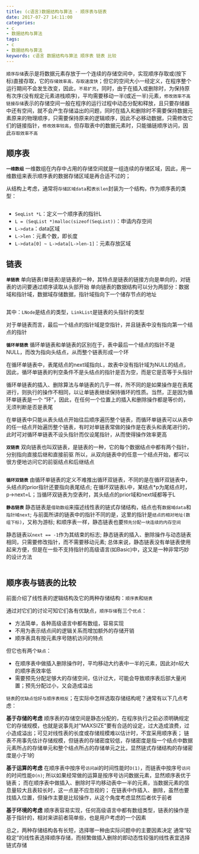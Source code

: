 ```yaml
---
title: (c语言)数据结构与算法 - 顺序表与链表
date: 2017-07-27 14:11:00
categories:
- c
- 数据结构与算法
tags:
- c
- 数据结构与算法
keywords: c语言 数据结构与算法 顺序表 链表 比较
---
```


> 
`顺序存储`表示是将数据元素存放于一个连续的存储空间中，实现顺序存取或(按下标)直接存取，它的`存储效率高，存取速度快`；但它的空间大小一经定义，在程序整个运行期间不会发生改变，因此，`不易扩充`，同时，由于在插入或删除时，为保持原有次序(没有规定元素进栈顺序)，平均需要移动一半(或近一半)元素，`修改效率不高`
`链接存储`表示的存储空间一般在程序的运行过程中动态分配和释放，且只要存储器中还有空间，就不会产生存储溢出的问题，同时在插入和删除时不需要保持数据元素原来的物理顺序，只需要保持原来的逻辑顺序，因此不必移动数据，只需修改它们的链接指针，`修改效率较高`，但存取表中的数据元素时，只能循链顺序访问，因此`存取效率不高`

<!-- more -->

## 顺序表
**`一维数组`**
一维数组在内存中占用的存储空间就是一组连续的存储区域，因此，用一维数组来表示顺序表的数据存储区域是再合适不过的；

从结构上考虑，通常将`存储区域data`和`表长len`封装为一个结构，作为顺序表的类型：
<pre><code class="language-c line-numbers"><script type="text/plain">typedef struct{
    datatype data[MAXSIZE];
    int len;
} SeqList;
</script></code></pre>

- `SeqList *L`：定义一个顺序表的指针L
- `L = (SeqList *)malloc(sizeof(SeqList))`：申请内存空间
- `L->data`：data区域
- `L->len`：元素个数，即长度
- `L->data[0] ~ L->data[L->len-1]`：元素存放区域

## 链表
**`单链表`**
单向链表(单链表)是链表的一种，其特点是链表的链接方向是单向的，对链表的访问要通过顺序读取从头部开始
单向链表的数据结构可以分为两部分：数据域和指针域，数据域存储数据，指针域指向下一个储存节点的地址
<pre><code class="language-c line-numbers"><script type="text/plain">typedef struct LNode{
    datatype data;
    struct LNode *next;
} LNode, *LinkList;
</script></code></pre>

其中：`LNode`是结点的类型，`LinkList`是链表的头指针的类型

对于单链表而言，最后一个结点的指针域是空指针，并且链表中没有指向第一个结点的指针

**`循环单链表`**
循环单链表和单链表的区别在于，表中最后一个结点的指针不是NULL，而改为指向头结点，从而整个链表形成一个环

在循环单链表中，表尾结点的next域指向L，故表中没有指针域为NULL的结点，因此，循环单链表的判空条件不是头结点的指针是否为空，而是它是否等于头指针

循环单链表的插入、删除算法与单链表的几乎一样，所不同的是如果操作是在表尾进行，则执行的操作不相同，以让单链表继续保持循环的性质。当然，正是因为循环单链表是一个 “环”，因此，在任何一个位置上的插入和删除操作都是等价的，无须判断是否是表尾

在单链表中只能从表头结点开始往后顺序遍历整个链表，而循环单链表可以从表中的任一结点开始遍历整个链表，有时对单链表常做的操作是在表头和表尾进行的，此时可对循环单链表不设头指针而仅设尾指针，从而使得操作效率更高

**`双链表`**
双向链表也叫双链表，是链表的一种，它的每个数据结点中都有两个指针，分别指向直接后继和直接前驱
所以，从双向链表中的任意一个结点开始，都可以很方便地访问它的前驱结点和后继结点
<pre><code class="language-c line-numbers"><script type="text/plain">typedef struct DuLNode{
    datatype data;
    struct DuLNode *prior, *next;
} DuLNode, *DuLinkList;
</script></code></pre>

**`循环双链表`**
由循环单链表的定义不难推出循环双链表，不同的是在循环双链表中，头结点的prior指针还要指向表尾结点;
在循环双链表L中，某结点*p为尾结点时，p->next=L；当循环双链表为空表时，其头结点的prior域和next域都等于L

**`静态链表`**
静态链表是`借助数组`来描述线性表的链式存储结构，结点也有`数据域data`和`指针域next`;
与前面所讲的链表中的指针不同的是，这里的指针是`结点的相对地址(数组下标)`，又称为游标;
和顺序表一样，静态链表也要`预先分配一块连续的内存空间`

静态链表以`next == -1`作为其结束的标志;
静态链表的插入、删除操作与动态链表相同，只需要修改指针，而不需要移动元素;
总体来说，静态链表没有单链表使用起来方便，但是在一些不支持指针的高级语言(如Basic)中，这又是一种非常巧妙的设计方法
<pre><code class="language-c line-numbers"><script type="text/plain">typedef struct{
    datatype data;
    int next;
} SLinkList[MAXSIZE];
</script></code></pre>

## 顺序表与链表的比较
前面介绍了线性表的逻辑结构及它的两种存储结构：`顺序表`和`链表`

通过对它们的讨论可知它们各有优缺点，`顺序存储`有三个`优点`：
- 方法简单，各种高级语言中都有数组，容易实现
- 不用为表示结点间的逻辑关系而增加额外的存储开销
- 顺序表具有按元素序号随机访问的特点

但它也有两个`缺点`：
- 在顺序表中做插入删除操作时，平均移动大约表中一半的元素，因此对n较大的顺序表效率低
- 需要预先分配足够大的存储空间，估计过大，可能会导致顺序表后部大量闲置；预先分配过小，又会造成溢出

`链表`的`优缺点恰好与顺序表相反`；在实际中怎样选取存储结构呢？通常有以下几点考虑：

**基于存储的考虑**
顺序表的存储空间是静态分配的，在程序执行之前必须明确规定它的存储规模，也就是说事先对"MAXSIZE"要有合适的设定，过大造成浪费，过小造成溢出；可见对线性表的长度或存储规模难以估计时，不宜采用顺序表；
链表不用事先估计存储规模，但链表的存储密度较低，存储密度是指一个结点中数据元素所占的存储单元和整个结点所占的存储单元之比，显然链式存储结构的存储密度是小于1的

**基于运算的考虑**
在顺序表中按序号`访问`ai的时间性能时`O(1)`，而链表中按序号`访问`的时间性能`O(n)`;
所以如果经常做的运算是按序号访问数据元素，显然顺序表优于链表；
而在顺序表中做插入、删除时平均移动表中一半的元素，当数据元素的信息量较大且表较长时，这一点是不应忽视的；
在链表中作插入、删除，虽然也要找插入位置，但操作主要是比较操作，从这个角度考虑显然后者优于前者

**基于环境的考虑**
顺序表容易实现，任何高级语言中都有数组类型，链表的操作是基于指针的，相对来讲前者简单些，也是用户考虑的一个因素

总之，两种存储结构各有长短，选择哪一种由实际问题中的主要因素决定
通常“较稳定”的线性表选择顺序存储，而频繁做插入删除的即动态性较强的线性表宜选择链式存储
